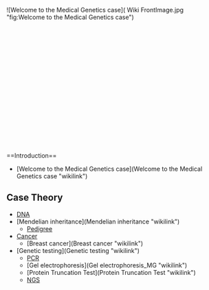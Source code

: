 ![Welcome to the Medical Genetics
case]( Wiki FrontImage.jpg "fig:Welcome to the Medical Genetics case")\
\
\
\
\
\
\
\
\
\
\
\
\
\
\
\
\
\
\
==Introduction==

-   [Welcome to the Medical Genetics
    case](Welcome to the Medical Genetics case "wikilink")

Case Theory
-----------

-   [DNA](DNA_MG "wikilink")
-   [Mendelian inheritance](Mendelian inheritance "wikilink")
    -   [Pedigree](Pedigree_MG "wikilink")
-   [Cancer](Cancer "wikilink")
    -   [Breast cancer](Breast cancer "wikilink")
-   [Genetic testing](Genetic testing "wikilink")
    -   [PCR](PCR_MG "wikilink")
    -   [Gel electrophoresis](Gel electrophoresis_MG "wikilink")
    -   [Protein Truncation Test](Protein Truncation Test "wikilink")
    -   [NGS](NGS_MG "wikilink")

